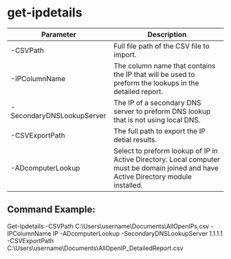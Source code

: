 # get-ipdetails

|Parameter                  |Description                                                                                                                 
|---------------------------|--------------------------------------------------------------------------------------------------------------------|
|-CSVPath                   |Full file path of the CSV file to import.
|-IPColumnName              |The column name that contains the IP that will be used to preform the lookups in the detailed report.
|-SecondaryDNSLookupServer  |The IP of a secondary DNS server to preform DNS lookup that is not using local DNS.
|-CSVExportPath             |The full path to export the IP detial results.
|-ADcomputerLookup          |Select to preform lookup of IP in Active Directory. Local computer must be domain joined and have Active Directory module installed.

## Command Example:

Get-Ipdetails -CSVPath C:\Users\username\Documents\AllOpenIPs.csv -IPColumnName IP -ADcomputerLookup -SecondaryDNSLookupServer 1.1.1.1  -CSVExportPath C:\Users\username\Documents\AllOpenIP_DetailedReport.csv